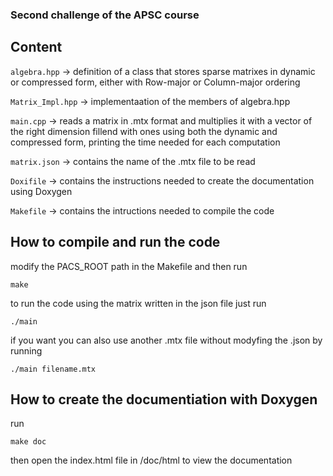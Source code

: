 ### Second challenge of the APSC course 

## Content

`algebra.hpp` -> definition of a class that stores sparse matrixes in dynamic or compressed form, either with Row-major or Column-major ordering

`Matrix_Impl.hpp` -> implementaation of the members of algebra.hpp

`main.cpp` -> reads a matrix in .mtx format and multiplies it with a vector of the right dimension fillend with ones using both the dynamic and compressed form, printing the time needed for each computation

`matrix.json` -> contains the name of the .mtx file to be read

`Doxifile` -> contains the instructions needed to create the documentation using Doxygen

`Makefile` -> contains the intructions needed to compile the code

## How to compile and run the code

modify the PACS_ROOT path in the Makefile and then run 

````
make
````

to run the code using the matrix written in the json file just run

````
./main
````

if you want you can also use another .mtx file without modyfing the .json by running

````
./main filename.mtx
````

## How to create the documentiation with Doxygen

run 

````
make doc
````

then open the index.html file in /doc/html to view the documentation 


